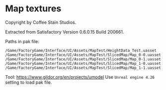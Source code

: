 # Map textures

Copyright by Coffee Stain Studios.

Extracted from Satisfactory Version 0.6.0.15 Build 200661.

Paths in pak file:

```
/Game/FactoryGame/Interface/UI/Assets/MapTest/HeightData_Test.uasset
/Game/FactoryGame/Interface/UI/Assets/MapTest/SlicedMap/Map_0-0.uasset
/Game/FactoryGame/Interface/UI/Assets/MapTest/SlicedMap/Map_0-1.uasset
/Game/FactoryGame/Interface/UI/Assets/MapTest/SlicedMap/Map_1-0.uasset
/Game/FactoryGame/Interface/UI/Assets/MapTest/SlicedMap/Map_1-1.uasset
```

Tool: https://www.gildor.org/en/projects/umodel
Use `Unreal engine 4.26` setting to load pak file.
